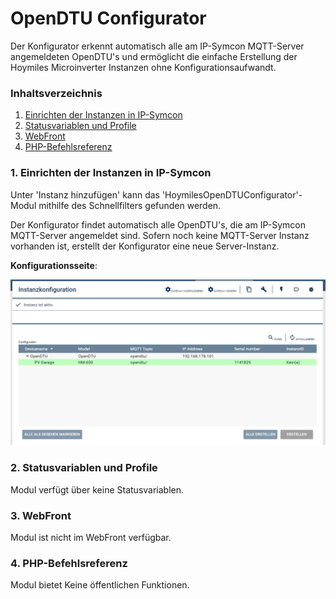 # OpenDTU Configurator
Der Konfigurator erkennt automatisch alle am IP-Symcon MQTT-Server angemeldeten OpenDTU's und ermöglicht die einfache Erstellung der Hoymiles Microinverter Instanzen ohne Konfigurationsaufwandt.

### Inhaltsverzeichnis

1. [Einrichten der Instanzen in IP-Symcon](#1-einrichten-der-instanzen-in-ip-symcon)
2. [Statusvariablen und Profile](#2-statusvariablen-und-profile)
3. [WebFront](#3-webfront)
4. [PHP-Befehlsreferenz](#4-php-befehlsreferenz)

### 1. Einrichten der Instanzen in IP-Symcon

Unter 'Instanz hinzufügen' kann das 'HoymilesOpenDTUConfigurator'-Modul mithilfe des Schnellfilters gefunden werden. 

Der Konfigurator findet automatisch alle OpenDTU's, die am IP-Symcon MQTT-Server angemeldet sind. Sofern noch keine MQTT-Server Instanz vorhanden ist, erstellt der Konfigurator eine neue Server-Instanz.

__Konfigurationsseite__:

![Instanzkonfiguration](../docs/HoymilesOpenDTUConfigurator_Configuration.png)

### 2. Statusvariablen und Profile

Modul verfügt über keine Statusvariablen.

### 3. WebFront

Modul ist nicht im WebFront verfügbar.

### 4. PHP-Befehlsreferenz

Modul bietet Keine öffentlichen Funktionen.